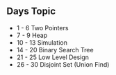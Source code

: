 ## Days	Topic
- 1 - 6	Two Pointers
- 7 - 9	Heap
- 10 - 13	Simulation
- 14 - 20	Binary Search Tree
- 21 - 25	Low Level Design
- 26 - 30	Disjoint Set (Union Find)
